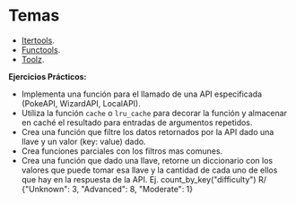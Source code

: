 # Temas

- [Itertools](https://docs.python.org/3/library/itertools.html).
- [Functools](https://docs.python.org/3/library/functools.html).
- [Toolz](https://toolz.readthedocs.io/en/latest/api.html).

**Ejercicios Prácticos:**

- Implementa una función para el llamado de una API especificada (PokeAPI, WizardAPI, LocalAPI).
- Utiliza la función `cache` o `lru_cache` para decorar la función y almacenar en caché el resultado para entradas de argumentos repetidos.
- Crea una función que filtre los datos retornados por la API dado una llave y un valor (key: value) dado.
- Crea funciones parciales con los filtros mas comunes.
- Crea una función que dado una llave, retorne un diccionario con los valores que puede tomar esa llave y la cantidad de cada uno de ellos que hay en la respuesta de la API. Ej. count_by_key("difficulty") R/ {"Unknown": 3, "Advanced": 8, "Moderate": 1}
